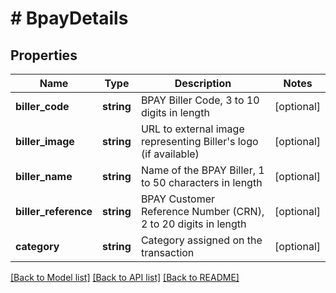 # # BpayDetails

## Properties

Name | Type | Description | Notes
------------ | ------------- | ------------- | -------------
**biller_code** | **string** | BPAY Biller Code, 3 to 10 digits in length | [optional]
**biller_image** | **string** | URL to external image representing Biller&#39;s logo (if available) | [optional]
**biller_name** | **string** | Name of the BPAY Biller, 1 to 50 characters in length | [optional]
**biller_reference** | **string** | BPAY Customer Reference Number (CRN), 2 to 20 digits in length | [optional]
**category** | **string** | Category assigned on the transaction | [optional]

[[Back to Model list]](../../README.md#models) [[Back to API list]](../../README.md#endpoints) [[Back to README]](../../README.md)
